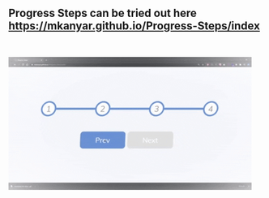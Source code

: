## Progress Steps can be tried out here https://mkanyar.github.io/Progress-Steps/index
</br>

![](https://github.com/mkanyar/Progress-Steps/blob/main/Animated%20GIF-downsized%20(1).gif)
